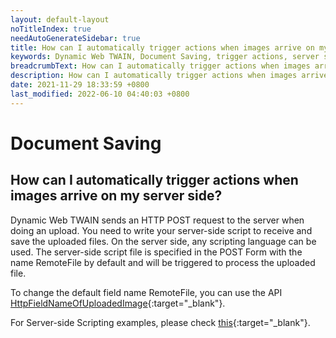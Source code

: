 ```yaml
---
layout: default-layout
noTitleIndex: true
needAutoGenerateSidebar: true
title: How can I automatically trigger actions when images arrive on my server side?
keywords: Dynamic Web TWAIN, Document Saving, trigger actions, server side
breadcrumbText: How can I automatically trigger actions when images arrive on my server side?
description: How can I automatically trigger actions when images arrive on my server side?
date: 2021-11-29 18:33:59 +0800
last_modified: 2022-06-10 04:40:03 +0800
---
```


# Document Saving

## How can I automatically trigger actions when images arrive on my server side?

Dynamic Web TWAIN sends an HTTP POST request to the server when doing an upload. You need to write your server-side script to receive and save the uploaded files. On the server side, any scripting language can be used. The server-side script file is specified in the POST Form with the name RemoteFile by default and will be triggered to process the uploaded file.

To change the default field name RemoteFile, you can use the API [HttpFieldNameOfUploadedImage](/_articles/info/api/WebTwain_IO.md#httpfieldnameofuploadedimage){:target="_blank"}.

For Server-side Scripting examples, please check [this](/_articles/general-usage/server-side-scripting.md){:target="_blank"}.
